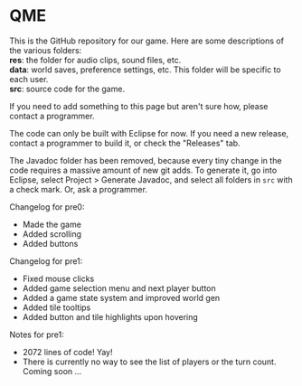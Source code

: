 QME
===

This is the GitHub repository for our game. Here are some descriptions of the various folders:<br/>
**res**: the folder for audio clips, sound files, etc.<br/>
**data**: world saves, preference settings, etc. This folder will be specific to each user.<br/>
**src**: source code for the game.

If you need to add something to this page but aren't sure how, please contact a programmer.

The code can only be built with Eclipse for now. If you need a new release, contact a programmer
to build it, or check the "Releases" tab.

The Javadoc folder has been removed, because every tiny change in the code requires a massive amount
of new git adds. To generate it, go into Eclipse, select Project > Generate Javadoc, and select all
folders in `src` with a check mark. Or, ask a programmer.

Changelog for pre0:
  - Made the game
  - Added scrolling
  - Added buttons
  
Changelog for pre1:
  - Fixed mouse clicks
  - Added game selection menu and next player button
  - Added a game state system and improved world gen
  - Added tile tooltips
  - Added button and tile highlights upon hovering
  
Notes for pre1:
  - 2072 lines of code! Yay!
  - There is currently no way to see the list of players or the turn count. Coming soon ...
